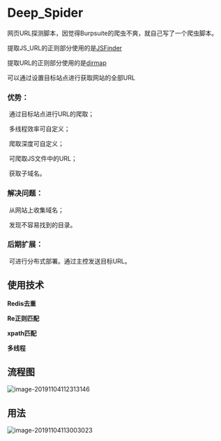 # Deep_Spider

网页URL探测脚本，因觉得Burpsuite的爬虫不爽，就自己写了一个爬虫脚本。

提取JS_URL的正则部分使用的是[JSFinder](https://github.com/Threezh1/JSFinder) 

提取URL的正则部分使用的是[dirmap](https://github.com/H4ckForJob/dirmap) 

可以通过设置目标站点进行获取网站的全部URL

### 优势：

​		通过目标站点进行URL的爬取；

​		多线程效率可自定义；

​		爬取深度可自定义；

​		可爬取JS文件中的URL；

​		获取子域名。

### 解决问题：

​		从网站上收集域名；

​		发现不容易找到的目录。

### 后期扩展：

​		可进行分布式部署。通过主控发送目标URL。

## 使用技术

**Redis去重**

**Re正则匹配**

**xpath匹配**

**多线程**

## 流程图

![image-20191104112313146](https://github.com/Aixic-Love/Deep_Spider/raw/master/Image/image-20191104112313146.png)

## 用法

![image-20191104113003023](https://github.com/Aixic-Love/Deep_Spider/raw/master/Image/image-20191104113003023.png)




